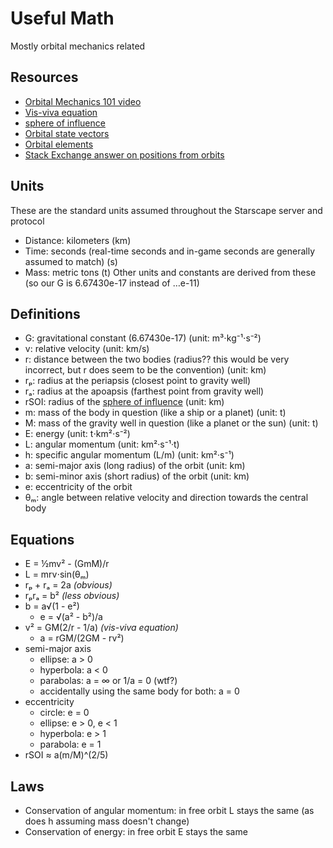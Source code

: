 # Useful Math
Mostly orbital mechanics related 

## Resources
- [Orbital Mechanics 101 video](https://www.youtube.com/watch?v=VGcQhgkXPx0&t=600s)
- [Vis-viva equation](https://en.wikipedia.org/wiki/Vis-viva_equation)
- [sphere of influence](https://en.wikipedia.org/wiki/Sphere_of_influence_(astrodynamics))
- [Orbital state vectors](https://en.wikipedia.org/wiki/Orbital_state_vectors)
- [Orbital elements](https://en.wikipedia.org/wiki/Orbital_elements)
- [Stack Exchange answer on positions from orbits](https://space.stackexchange.com/a/8915)

## Units
These are the standard units assumed throughout the Starscape server and protocol
- Distance: kilometers (km)
- Time: seconds (real-time seconds and in-game seconds are generally assumed to match) (s)
- Mass: metric tons (t)
Other units and constants are derived from these (so our G is 6.67430e-17 instead of …e-11)

## Definitions
- G: gravitational constant (6.67430e-17) (unit: m³⋅kg⁻¹⋅s⁻²)
- v: relative velocity (unit: km/s)
- r: distance between the two bodies (radius?? this would be very incorrect, but r does seem to be the convention) (unit: km)
- rₚ: radius at the periapsis (closest point to gravity well)
- rₐ: radius at the apoapsis (farthest point from gravity well)
- rSOI: radius of the [sphere of influence](https://en.wikipedia.org/wiki/Sphere_of_influence_(astrodynamics)) (unit: km)
- m: mass of the body in question (like a ship or a planet) (unit: t)
- M: mass of the gravity well in question (like a planet or the sun) (unit: t)
- E: energy (unit: t⋅km²⋅s⁻²)
- L: angular momentum (unit:  km²·s⁻¹·t)
- h: specific angular momentum (L/m) (unit:  km²·s⁻¹)
- a: semi-major axis (long radius) of the orbit (unit: km)
- b: semi-minor axis (short radius) of the orbit (unit: km)
- e: eccentricity of the orbit
- θₘ: angle between relative velocity and direction towards the central body

## Equations
- E = ½mv² - (GmM)/r
- L = mrv⋅sin(θₘ)
- rₚ + rₐ = 2a _(obvious)_
- rₚrₐ = b² _(less obvious)_
- b = a√(1 - e²)
  - e = √(a² - b²)/a
- v² = GM(2/r - 1/a) _(vis-viva equation)_
  - a = rGM/(2GM - rv²)
- semi-major axis
  - ellipse: a > 0
  - hyperbola: a < 0
  - parabolas: a = ∞ or 1/a = 0 (wtf?)
  - accidentally using the same body for both: a = 0
- eccentricity
  - circle: e = 0
  - ellipse: e > 0, e < 1
  - hyperbola: e > 1
  - parabola: e = 1
- rSOI ≈ a(m/M)^(2/5)

## Laws
- Conservation of angular momentum: in free orbit L stays the same (as does h assuming mass doesn't change)
- Conservation of energy: in free orbit E stays the same

